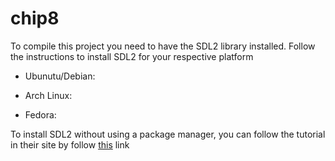 # chip8

To compile this project you need to have the SDL2 library installed. Follow the 
instructions to install SDL2 for your respective platform

- Ubunutu/Debian:

- Arch Linux:

- Fedora:

To install SDL2 without using a package manager, you can follow the tutorial in
their site by follow [this](https://wiki.libsdl.org/Installation) link
    
